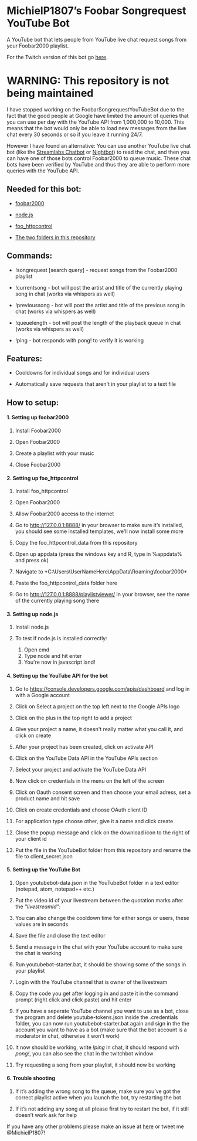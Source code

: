 ﻿# MichielP1807’s Foobar Songrequest YouTube Bot
A YouTube bot that lets people from YouTube live chat request songs from your Foobar2000 playlist.

For the Twitch version of this bot go [here](https://github.com/MichielP1807/FoobarSongrequestTwitchBot).

# WARNING: This repository is not being maintained
I have stopped working on the FoobarSongrequestYouTubeBot due to the fact that the good people at Google have limited the amount of queries that you can use per day with the YouTube API from 1,000,000 to 10,000. This means that the bot would only be able to load new messages from the live chat every 30 seconds or so if you leave it running 24/7.

However I have found an alternative: You can use another YouTube live chat bot (like the [Streamlabs Chatbot](https://streamlabs.com/chatbot) or [Nightbot](https://nightbot.tv)) to read the chat, and then you can have one of those bots control Foobar2000 to queue music. These chat bots have been verified by YouTube and thus they are able to perform more queries with the YouTube API.

## Needed for this bot:

* [foobar2000](http://www.foobar2000.org/download "Download foobar2000")

* [node.js](https://nodejs.org/ "Download node.js")
  
* [foo_httpcontrol](https://www.dropbox.com/s/uglqfqwbtzl7xio/foobarCon_0.97.28-fc.exe?dl=1 "Download foo_httpcontrol")
  
* [The two folders in this repository](https://github.com/MichielP1807/FoobarSongrequestYouTubeBot/archive/master.zip "Download this repository")

## Commands:

* !songrequest [search query] - request songs from the Foobar2000 playlist

* !currentsong - bot will post the artist and title of the currently playing song in chat (works via whispers as well)

* !previoussong - bot will post the artist and title of the previous song in chat (works via whispers as well)

* !queuelength - bot will post the length of the playback queue in chat (works via whispers as well)

* !ping - bot responds with pong! to verify it is working

## Features:

* Cooldowns for individual songs and for individual users

* Automatically save requests that aren't in your playlist to a text file

## How to setup: 

####  1. Setting up foobar2000
  
1.	Install Foobar2000
  
2.	Open Foobar2000
  
3.	Create a playlist with your music
  
4.	Close Foobar2000
  
####  2. Setting up foo_httpcontrol
  
1.	Install foo_httpcontrol
  
2.	Open Foobar2000
  
3.	Allow Foobar2000 access to the internet
  
4.	Go to http://127.0.0.1:8888/ in your browser to make sure it’s installed, you should see some installed templates, we'll now install some more
 
5.  Copy the foo_httpcontrol_data from this repository
  
6.	Open up appdata (press the windows key and R, type in %appdata% and press ok)
  
7.	Navigate to *C:\Users\UserNameHere\AppData\Roaming\foobar2000\*

8.  Paste the foo_httpcontrol_data folder here
  
9.	Go to http://127.0.0.1:8888/playlistviewer/ in your browser, see the name of the currently playing song there
  
####  3. Setting up node.js
  
1.	Install node.js
  
2.	To test if node.js is installed correctly:
    1. Open cmd
    2. Type node and hit enter
    3. You're now in javascript land!
  
####  4. Setting up the YouTube API for the bot
  
1.	Go to https://console.developers.google.com/apis/dashboard and log in with a Google account
  
2.	Click on Select a project on the top left next to the Google APIs logo
  
3.	Click on the plus in the top right to add a project
  
4.	Give your project a name, it doesn't really matter what you call it, and click on create
  
5.	After your project has been created, click on activate API
  
6.	Click on the YouTube Data API in the YouTube APIs section
  
7.	Select your project and activate the YouTube Data API
 
8.	Now click on credentials in the menu on the left of the screen
  
9.	Click on Oauth consent screen and then choose your email adress, set a product name and hit save
  
10.	Click on create credentials and choose OAuth client ID
  
11.	For application type choose other, give it a name and click create
  
12.	Close the popup message and click on the download icon to the right of your client id

13.	Put the file in the YouTubeBot folder from this repository and rename the file to client_secret.json
  
####  5. Setting up the YouTube Bot
  
1.	Open youtubebot-data.json in the YouTubeBot folder in a text editor (notepad, atom, notepad++ etc.)
  
2.	Put the video id of your livestream between the quotation marks after the *"livestreamId":*

3.	You can also change the cooldown time for either songs or users, these values are in seconds

4.	Save the file and close the text editor
  
5.	Send a message in the chat with your YouTube account to make sure the chat is working
  
6.	Run youtubebot-starter.bat, it should be showing some of the songs in your playlist
  
7.	Login with the YouTube channel that is owner of the livestream
  
8.	Copy the code you get after logging in and paste it in the command prompt (right click and click paste) and hit enter
  
9.  If you have a seperate YouTube channel you want to use as a bot, close the program and delete youtube-tokens.json inside the .credentials folder, you can now run youtubebot-starter.bat again and sign in the the account you want to have as a bot (make sure that the bot account is a moderator in chat, otherwise it won't work)
  
10.	It now should be working, write *!ping* in chat, it should respond with *pong!*, you can also see the chat in the twitchbot window

11.	Try requesting a song from your playlist, it should now be working
  
####  6. Trouble shooting
  
1.	If it’s adding the wrong song to the queue, make sure you’ve got the correct playlist active when you launch the bot, try restarting the bot
  
2.	If it’s not adding any song at all please first try to restart the bot, if it still doesn’t work ask for help

If you have any other problems please make an issue at [here](https://github.com/MichielP1807/FoobarSongrequestYouTubeBot/issues/new "New GitHub Issue") or tweet me @MichielP1807!
